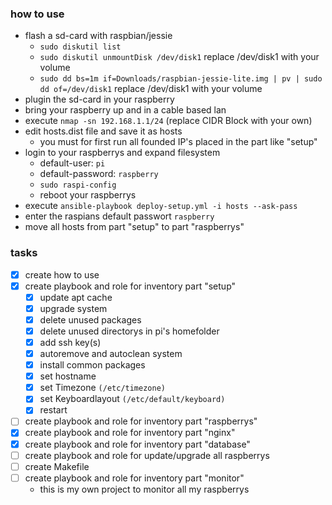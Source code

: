 ### how to use
  * flash a sd-card with raspbian/jessie
    * `sudo diskutil list`
    * `sudo diskutil unmountDisk /dev/disk1` replace /dev/disk1 with your volume
    * `sudo dd bs=1m if=Downloads/raspbian-jessie-lite.img | pv | sudo dd of=/dev/disk1` replace /dev/disk1 with your volume
  * plugin the sd-card in your raspberry
  * bring your raspberry up and in a cable based lan
  * execute `nmap -sn 192.168.1.1/24` (replace CIDR Block with your own)
  * edit hosts.dist file and save it as hosts
    * you must for first run all founded IP's placed in the part like "setup"
  * login to your raspberrys and expand filesystem
    * default-user: `pi`
    * default-password: `raspberry`
    * `sudo raspi-config`
    * reboot your raspberrys
  * execute `ansible-playbook deploy-setup.yml -i hosts --ask-pass`
  * enter the raspians default passwort `raspberry`
  * move all hosts from part "setup" to part "raspberrys"

### tasks
- [x] create how to use
- [x] create playbook and role for inventory part "setup"
  - [x] update apt cache
  - [x] upgrade system
  - [x] delete unused packages
  - [x] delete unused directorys in pi's homefolder
  - [x] add ssh key(s)
  - [x] autoremove and autoclean system
  - [x] install common packages
  - [x] set hostname
  - [x] set Timezone `(/etc/timezone)`
  - [x] set Keyboardlayout `(/etc/default/keyboard)`
  - [x] restart
- [ ] create playbook and role for inventory part "raspberrys"
- [x] create playbook and role for inventory part "nginx"
- [x] create playbook and role for inventory part "database"
- [ ] create playbook and role for update/upgrade all raspberrys
- [ ] create Makefile
- [ ] create playbook and role for inventory part "monitor"
  - this is my own project to monitor all my raspberrys
